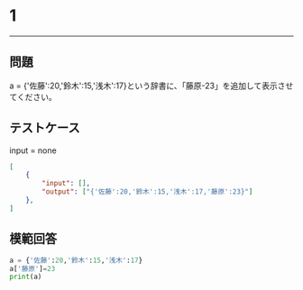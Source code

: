 # 1

---
## 問題

a = {'佐藤':20,'鈴木':15,'浅木':17}という辞書に、「藤原-23」を追加して表示させてください。

## テストケース
input = none
```json
[
	{
		"input": [],
		"output": ["{'佐藤':20,'鈴木':15,'浅木':17,'藤原':23}"]
  	},
]
```

## 模範回答
```python
a = {'佐藤':20,'鈴木':15,'浅木':17}
a['藤原']=23
print(a)
```
